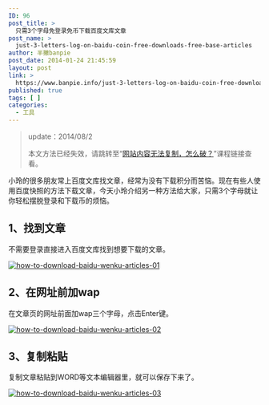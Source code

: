 ```yaml
---
ID: 96
post_title: >
  只需3个字母免登录免币下载百度文库文章
post_name: >
  just-3-letters-log-on-baidu-coin-free-downloads-free-base-articles
author: 半撇banpie
post_date: 2014-01-24 21:45:59
layout: post
link: >
  https://www.banpie.info/just-3-letters-log-on-baidu-coin-free-downloads-free-base-articles/
published: true
tags: [ ]
categories:
  - 工具
---
```

> update：2014/08/2
> 
> 本文方法已经失效，请跳转至“[网站内容无法复制，怎么破？][1]”课程链接查看。

小玲的很多朋友常上百度文库找文章，经常为没有下载积分而苦恼。现在有些人使用百度快照的方法下载文章，今天小玲介绍另一种方法给大家，只需3个字母就让你轻松摆脱登录和下载币的烦恼。

## 1、找到文章

不需要登录直接进入百度文库找到想要下载的文章。

[![how-to-download-baidu-wenku-articles-01][2]][2]

## 2、在网址前加wap

在文章页的网址前面加wap三个字母，点击Enter键。

[![how-to-download-baidu-wenku-articles-02][3]][3]

## 3、复制粘贴

复制文章粘贴到WORD等文本编辑器里，就可以保存下来了。

[![how-to-download-baidu-wenku-articles-03][4]][4]

<!--stackedit_data:
eyJoaXN0b3J5IjpbMTQ1Mzc5OTEwNV19
-->

 [1]: http://www.banpie.info/how-to-copy-the-content-of-the-website/
 [2]: http://www.banpie.info/wp-content/uploads/2018/11/how-to-download-baidu-wenku-articles-01.png
 [3]: http://7arnhx.com1.z0.glb.clouddn.com/wp-content/uploads/2014/01/how-to-download-baidu-wenku-articles-02.png
 [4]: http://7arnhx.com1.z0.glb.clouddn.com/wp-content/uploads/2014/01/how-to-download-baidu-wenku-articles-03.png
<!--stackedit_data:
eyJoaXN0b3J5IjpbMzMxMDA5NDkxXX0=
-->